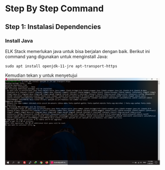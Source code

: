 # Step By Step Command

## Step 1: Instalasi Dependencies

### Install Java
ELK Stack memerlukan java untuk bisa berjalan dengan baik. Berikut ini command yang digunakan untuk menginstall Java:

```
sudo apt install openjdk-11-jre apt-transport-https
```
Kemudian tekan y untuk menyetujui
![](https://github.com/jhodys/elk-stack/blob/main/Screenshots/Elasticsearch%20install%20%26%20configuration/1.png)
